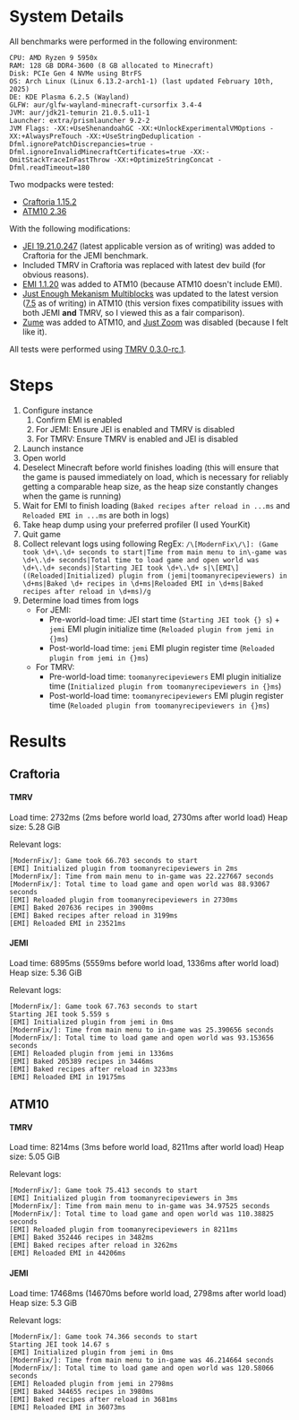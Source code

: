 # System Details

All benchmarks were performed in the following environment:

```
CPU: AMD Ryzen 9 5950x
RAM: 128 GB DDR4-3600 (8 GB allocated to Minecraft)
Disk: PCIe Gen 4 NVMe using BtrFS
OS: Arch Linux (Linux 6.13.2-arch1-1) (last updated February 10th, 2025)
DE: KDE Plasma 6.2.5 (Wayland)
GLFW: aur/glfw-wayland-minecraft-cursorfix 3.4-4
JVM: aur/jdk21-temurin 21.0.5.u11-1
Launcher: extra/prismlauncher 9.2-2
JVM Flags: -XX:+UseShenandoahGC -XX:+UnlockExperimentalVMOptions -XX:+AlwaysPreTouch -XX:+UseStringDeduplication -Dfml.ignorePatchDiscrepancies=true -Dfml.ignoreInvalidMinecraftCertificates=true -XX:-OmitStackTraceInFastThrow -XX:+OptimizeStringConcat -Dfml.readTimeout=180
```

Two modpacks were tested:

- [Craftoria 1.15.2](https://legacy.curseforge.com/minecraft/modpacks/craftoria/files/6227379)
- [ATM10 2.36](https://legacy.curseforge.com/minecraft/modpacks/all-the-mods-10/files/6201429)

With the following modifications:

- [JEI 19.21.0.247](https://www.curseforge.com/minecraft/mc-mods/jei/files/5846880) (latest applicable version as of writing) was added to Craftoria for the JEMI benchmark.
- Included TMRV in Craftoria was replaced with latest dev build (for obvious reasons).
- [EMI 1.1.20](https://legacy.curseforge.com/minecraft/mc-mods/emi/files/6205506) was added to ATM10 (because ATM10 doesn't include EMI).
- [Just Enough Mekanism Multiblocks](https://legacy.curseforge.com/projects/898746) was updated to the latest version ([7.5](https://legacy.curseforge.com/minecraft/mc-mods/just-enough-mekanism-multiblocks/files/6170220) as of writing) in ATM10 (this version fixes compatibility issues with both JEMI **and** TMRV, so I viewed this as a fair comparison).
- [Zume](https://legacy.curseforge.com/minecraft/mc-mods/zume) was added to ATM10, and [Just Zoom](https://legacy.curseforge.com/minecraft/mc-mods/just-zoom) was disabled (because I felt like it).

All tests were performed using [TMRV 0.3.0-rc.1](https://github.com/Nolij/TooManyRecipeViewers/releases/tag/release/0.3.0-rc.1).

# Steps

1. Configure instance
   1. Confirm EMI is enabled
   2. For JEMI: Ensure JEI is enabled and TMRV is disabled
   3. For TMRV: Ensure TMRV is enabled and JEI is disabled
2. Launch instance
3. Open world
4. Deselect Minecraft before world finishes loading (this will ensure that the game is paused immediately on load, which is necessary for reliably getting a comparable heap size, as the heap size constantly changes when the game is running)
5. Wait for EMI to finish loading (`Baked recipes after reload in ...ms` and `Reloaded EMI in ...ms` are both in logs)
6. Take heap dump using your preferred profiler (I used YourKit)
7. Quit game
8. Collect relevant logs using following RegEx: `/\[ModernFix\/\]: (Game took \d+\.\d+ seconds to start|Time from main menu to in\-game was \d+\.\d+ seconds|Total time to load game and open world was \d+\.\d+ seconds)|Starting JEI took \d+\.\d+ s|\[EMI\] ((Reloaded|Initialized) plugin from (jemi|toomanyrecipeviewers) in \d+ms|Baked \d+ recipes in \d+ms|Reloaded EMI in \d+ms|Baked recipes after reload in \d+ms)/g`
9. Determine load times from logs
   - For JEMI:
     - Pre-world-load time: JEI start time (`Starting JEI took {} s`) + `jemi` EMI plugin initialize time (`Reloaded plugin from jemi in {}ms`)
     - Post-world-load time: `jemi` EMI plugin register time (`Reloaded plugin from jemi in {}ms`)
   - For TMRV:
     - Pre-world-load time: `toomanyrecipeviewers` EMI plugin initialize time (`Initialized plugin from toomanyrecipeviewers in {}ms`)
     - Post-world-load time: `toomanyrecipeviewers` EMI plugin register time (`Reloaded plugin from toomanyrecipeviewers in {}ms`)

# Results

## Craftoria

#### TMRV

Load time: 2732ms (2ms before world load, 2730ms after world load)
Heap size: 5.28 GiB

Relevant logs:
```
[ModernFix/]: Game took 66.703 seconds to start
[EMI] Initialized plugin from toomanyrecipeviewers in 2ms
[ModernFix/]: Time from main menu to in-game was 22.227667 seconds
[ModernFix/]: Total time to load game and open world was 88.93067 seconds
[EMI] Reloaded plugin from toomanyrecipeviewers in 2730ms
[EMI] Baked 207636 recipes in 3900ms
[EMI] Baked recipes after reload in 3199ms
[EMI] Reloaded EMI in 23521ms
```

#### JEMI

Load time: 6895ms (5559ms before world load, 1336ms after world load)
Heap size: 5.36 GiB

Relevant logs:
```
[ModernFix/]: Game took 67.763 seconds to start
Starting JEI took 5.559 s
[EMI] Initialized plugin from jemi in 0ms
[ModernFix/]: Time from main menu to in-game was 25.390656 seconds
[ModernFix/]: Total time to load game and open world was 93.153656 seconds
[EMI] Reloaded plugin from jemi in 1336ms
[EMI] Baked 205389 recipes in 3446ms
[EMI] Baked recipes after reload in 3233ms
[EMI] Reloaded EMI in 19175ms
```

## ATM10

#### TMRV

Load time: 8214ms (3ms before world load, 8211ms after world load)
Heap size: 5.05 GiB

Relevant logs:
```
[ModernFix/]: Game took 75.413 seconds to start
[EMI] Initialized plugin from toomanyrecipeviewers in 3ms
[ModernFix/]: Time from main menu to in-game was 34.97525 seconds
[ModernFix/]: Total time to load game and open world was 110.38825 seconds
[EMI] Reloaded plugin from toomanyrecipeviewers in 8211ms
[EMI] Baked 352446 recipes in 3482ms
[EMI] Baked recipes after reload in 3262ms
[EMI] Reloaded EMI in 44206ms
```

#### JEMI

Load time: 17468ms (14670ms before world load, 2798ms after world load)
Heap size: 5.3 GiB

Relevant logs:
```
[ModernFix/]: Game took 74.366 seconds to start
Starting JEI took 14.67 s
[EMI] Initialized plugin from jemi in 0ms
[ModernFix/]: Time from main menu to in-game was 46.214664 seconds
[ModernFix/]: Total time to load game and open world was 120.58066 seconds
[EMI] Reloaded plugin from jemi in 2798ms
[EMI] Baked 344655 recipes in 3980ms
[EMI] Baked recipes after reload in 3681ms
[EMI] Reloaded EMI in 36073ms
```